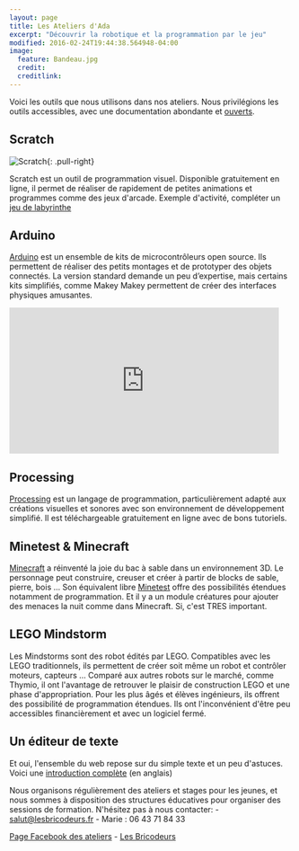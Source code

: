 ```yaml
---
layout: page
title: Les Ateliers d'Ada
excerpt: "Découvrir la robotique et la programmation par le jeu"
modified: 2016-02-24T19:44:38.564948-04:00
image:
  feature: Bandeau.jpg
  credit:
  creditlink:
---
```

Voici les outils que nous utilisons dans nos ateliers. Nous privilégions les outils accessibles, avec une documentation abondante et [ouverts](/articles/LicencesOuvertes/).

## Scratch
![Scratch]({{site.url}}/images/scratch.jpg){: .pull-right}

Scratch est un outil de programmation visuel. Disponible gratuitement en ligne, il permet de réaliser de rapidement de petites animations et programmes comme des jeux d'arcade. Exemple d'activité, compléter un [jeu de labyrinthe](https://scratch.mit.edu/projects/130599499/)

## Arduino

[Arduino](https://fr.wikipedia.org/wiki/Arduino) est un ensemble de kits de microcontrôleurs open source. Ils permettent de réaliser des petits montages et de prototyper des objets connectés. La version standard demande un peu d’expertise, mais certains kits simplifiés, comme Makey Makey permettent de créer des interfaces physiques amusantes.
<iframe width="480" height="260" src="http://www.youtube.com/embed/HDc2LXOAoGk" frameborder="0" class="center"> </iframe>

## Processing

[Processing](https://processing.org/) est un langage de programmation, particulièrement adapté aux créations visuelles et sonores avec son environnement de développement simplifié. Il est téléchargeable gratuitement en ligne avec de bons tutoriels.

## Minetest & Minecraft

[Minecraft](https://minecraft.net/fr/) a réinventé la joie du bac à sable dans un environnement 3D. Le personnage peut construire, creuser et créer à partir de blocks de sable, pierre, bois ... Son équivalent libre [Minetest](http://www.minetest.net/) offre des possibilités étendues notamment de programmation. Et il y a un module créatures pour ajouter des menaces la nuit comme dans Minecraft. Si, c'est TRES important.

## LEGO Mindstorm

Les Mindstorms sont des robot édités par LEGO. Compatibles avec les LEGO traditionnels, ils permettent de créer soit même un robot et contrôler moteurs, capteurs ... Comparé aux autres robots sur le marché, comme Thymio, il ont l'avantage de retrouver le plaisir de construction LEGO et une phase d'appropriation. Pour les plus âgés et élèves ingénieurs, ils offrent des possibilité de programmation étendues. Ils ont l'inconvénient d'être peu accessibles financièrement et avec un logiciel fermé.

## Un éditeur de texte

Et oui, l'ensemble du web repose sur du simple texte et un peu d'astuces. Voici une [introduction complète](https://liris.cnrs.fr/amelie.cordier/wiki/blendteens/documents/build/html/index.html) (en anglais)




Nous organisons régulièrement des ateliers et stages pour les jeunes, et nous sommes à disposition des structures éducatives pour organiser des sessions de formation. N'hésitez pas à nous contacter: - [salut@lesbricodeurs.fr](mailto:salut@lesbricodeurs.fr) - Marie : 06 43 71 84 33 

[Page Facebook des ateliers](https://www.facebook.com/Les-Ateliers-dAda-1010068332420661/) - [Les Bricodeurs](https://www.facebook.com/lesbricodeurs/)